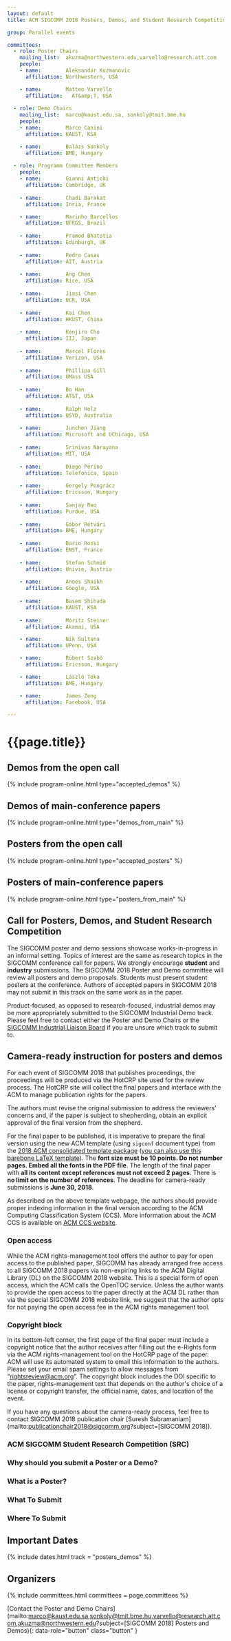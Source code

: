 ```yaml
---
layout: default
title: ACM SIGCOMM 2018 Posters, Demos, and Student Research Competition

group: Parallel events

committees:
  - role: Poster Chairs
    mailing_list:  akuzma@northwestern.edu,varvello@research.att.com
    people:
    - name:        Aleksandar Kuzmanovic
      affiliation: Northwestern, USA

    - name:        Matteo Varvello
      affiliation:   AT&amp;T, USA
      
  - role: Demo Chairs
    mailing_list:  marco@kaust.edu.sa, sonkoly@tmit.bme.hu
    people:
    - name:        Marco Canini
      affiliation: KAUST, KSA

    - name:        Balázs Sonkoly
      affiliation: BME, Hungary
      
  - role: Programm Committee Members
    people:
    - name:        Gianni Antichi
      affiliation: Cambridge, UK
    
    - name:        Chadi Barakat
      affiliation: Inria, France

    - name:        Marinho Barcellos
      affiliation: UFRGS, Brazil
      
    - name:        Pramod Bhatotia
      affiliation: Edinburgh, UK
      
    - name:        Pedro Casas
      affiliation: AIT, Austria
       
    - name:        Ang Chen
      affiliation: Rice, USA
       
    - name:        Jiasi Chen
      affiliation: UCR, USA
      
    - name:        Kai Chen
      affiliation: HKUST, China
      
    - name:        Kenjiro Cho
      affiliation: IIJ, Japan
      
    - name:        Marcel Flores
      affiliation: Verizon, USA
      
    - name:        Phillipa Gill
      affiliation: UMass USA
      
    - name:        Bo Han
      affiliation: AT&T, USA
      
    - name:        Ralph Holz
      affiliation: USYD, Australia
      
    - name:        Junchen Jiang
      affiliation: Microsoft and UChicago, USA
      
    - name:        Srinivas Narayana
      affiliation: MIT, USA
      
    - name:        Diego Perino
      affiliation: Telefonica, Spain
      
    - name:        Gergely Pongrácz
      affiliation: Ericsson, Hungary
      
    - name:        Sanjay Rao
      affiliation: Purdue, USA
      
    - name:        Gábor Rétvári
      affiliation: BME, Hungary
      
    - name:        Dario Rossi
      affiliation: ENST, France
      
    - name:        Stefan Schmid
      affiliation: Univie, Austria
      
    - name:        Anees Shaikh
      affiliation: Google, USA
      
    - name:        Basem Shihada
      affiliation: KAUST, KSA
      
    - name:        Moritz Steiner
      affiliation: Akamai, USA

    - name:        Nik Sultana
      affiliation: UPenn, USA

    - name:        Róbert Szabó
      affiliation: Ericsson, Hungary

    - name:        László Toka
      affiliation: BME, Hungary

    - name:        James Zeng
      affiliation: Facebook, USA

---
```


# {{page.title}}

## Demos from the open call
{% include program-online.html type="accepted_demos" %}

## Demos of main-conference papers
{% include program-online.html type="demos_from_main" %}

## Posters from the open call
{% include program-online.html type="accepted_posters" %}


## Posters of main-conference papers
{% include program-online.html type="posters_from_main" %}

## Call for Posters, Demos, and Student Research Competition
The SIGCOMM poster and demo sessions showcase works-in-progress in an informal setting. Topics of interest are the same as research topics in the SIGCOMM conference call for papers. We strongly encourage **student** and **industry** submissions. The SIGCOMM 2018 Poster and Demo committee will review all posters and demo proposals. Students must present student posters at the conference. Authors of accepted papers in SIGCOMM 2018 may not submit in this track on the same work as in the paper.


Product-focused, as opposed to research-focused, industrial demos may be more appropriately submitted to the SIGCOMM Industrial Demo track. Please feel free to contact either the Poster and Demo Chairs or the [SIGCOMM Industrial Liaison Board](http://www.sigcomm.org/content/sigcomm-industrial-advisory-board) if you are unsure which track to submit to.


<a name="CR"></a>
## Camera-ready instruction for posters and demos
For each event of SIGCOMM 2018 that publishes proceedings, the proceedings will be produced via the HotCRP site used for the review process. The HotCRP site will collect the final papers and interface with the ACM to manage publication rights for the papers.

The authors must revise the original submission to address the reviewers’ concerns and, if the paper is subject to shepherding, obtain an explicit approval of the final version from the shepherd.

For the final paper to be published, it is imperative to prepare the final version using the new ACM template (using `sigconf` document type) from the [2018 ACM consolidated template package](https://www.acm.org/publications/proceedings-template) ([you can also use this barebone LaTeX template](https://github.com/conference-websites/acmart-sigproc-template)). The **font size must be 10 points. Do not number pages. Embed all the fonts in the PDF file**. The length of the final paper with **all its content except references must not exceed 2 pages**. There is **no limit on the number of references**. The deadline for camera-ready submissions is **June 30, 2018**.

As described on the above template webpage, the authors should provide proper indexing information in the final version according to the ACM Computing Classification System (CCS). More information about the ACM CCS is available on [ACM CCS website](https://www.acm.org/publications/class-2012).

### Open access 
While the ACM rights-management tool offers the author to pay for open access to the published paper, SIGCOMM has already arranged free access to all SIGCOMM 2018 papers via non-expiring links to the ACM Digital Library (DL) on the SIGCOMM 2018 website. This is a special form of open access, which the ACM calls the OpenTOC service. Unless the author wants to provide the open access to the paper directly at the ACM DL rather than via the special SIGCOMM 2018 website link, we suggest that the author opts for not paying the open access fee in the ACM rights management tool.

### Copyright block
In its bottom-left corner, the first page of the final paper must include a copyright notice that the author receives after filling out the e-Rights form via the ACM rights-management tool on the HotCRP page of the paper. ACM will use its automated system to email this information to the authors. Please set your email spam settings to allow messages from “rightsreview@acm.org”. The copyright block includes the DOI specific to the paper, rights-management text that depends on the author's choice of a license or copyright transfer, the official name, dates, and location of the event.

If you have any questions about the camera-ready process, feel free to contact SIGCOMM 2018 publication chair [Suresh Subramaniam](mailto:publicationchair2018@sigcomm.org?subject=[SIGCOMM 2018]).





### ACM SIGCOMM Student Research Competition (SRC) <span class="show_hide" onclick="show_hide('src')"><i id="src_button" class="fa fa-arrow-circle-o-down"></i></span>
<div id="src" style="display:none;">

The SIGCOMM poster and demo sessions will also serve as an <a href="https://conferences.sigcomm.org/sigcomm/2018/src.html">ACM SIGCOMM Student Research Competition</a>. The ACM Student Research Competition (SRC) offers a unique forum for undergraduate and graduate students to present their original research before a panel of judges and attendees at well-known ACM-sponsored and co-sponsored conferences. Winners will advance to ACM Grand Finals of the Student Research Competition to compete against the winners of other ACM conferences. The SRC is sponsored by Microsoft Research.

</div>

### Why should you submit a Poster or a Demo? <span class="show_hide" onclick="show_hide('why_submit')"><i id="why_submit_button" class="fa fa-arrow-circle-o-down"></i></span>
<div id="why_submit" style="display:none;">

Presenting a poster is a great opportunity, especially for students, to obtain interesting and valuable feedback on ongoing research from a knowledgeable crowd at the conference. Accepted posters and demos will be published as a two-page abstract for the archived conference proceedings. In addition, the top few submissions will be forwarded for publication to the SIGCOMM newsletter, the Computer Communication Review (CCR). Students who are submitting posters are highly encouraged to examine if they are eligible for student travel grants.

</div>


### What is a Poster? <span class="show_hide" onclick="show_hide('poster')"><i id="poster_button" class="fa fa-arrow-circle-o-down"></i></span>
<div id="poster" style="display:none;">

We expect both poster and demo presenters to prepare a poster. A poster is A0 paper size in portrait mode (841 × 1189mm), to which you can affix visually appealing material that describes your research. Alternatively, you can use the space as a continuum. You should prepare the best material (visually appealing and succinct) that effectively communicates your research problem, techniques, results, and what is novel/important about the work. You do not submit such a large-format image; only an abstract describing in text what the poster would present. The abstract should clearly state: (a) the problem being addressed, (b) what makes this problem interesting, important, and difficult, (c) your approach to the problem, and (d) the key contribution.

</div>


### What To Submit <span class="show_hide" onclick="show_hide('what_to_submit')"><i id="what_to_submit_button" class="fa fa-arrow-circle-o-down"></i></span>
<div id="what_to_submit" style="display:none;">

If you are submitting a poster, you must submit a two-page abstract in PDF format that describes your work.
<br/>
If you are submitting a demo, you must submit a three-page abstract (two page overview, one page demo requirements). The third page of technical requirements should detail:<br/>
- Equipment to be used for the demo<br/>
- Space needed<br/>
- Setup time required<br/>
- Additional facilities needed, including power and any Internet access requirements<br/>
<br/>
All demos will be provided with table space, a poster board and wireless Internet access by default.
<br/>
In both cases, acceptance will be primarily based on review of the submitted abstract.
<br/>
All submissions must obey the following formatting requirements.<br/>
- Submit abstracts of no more than two single–spaced pages, including references, figures, tables, etc.; for demos, an additional third page is required solely for describing the technical requirements. Abstracts whose content is longer than the page limit will not be reviewed.<br/>
- Submit abstracts formatted for printing on Letter-sized (8.5” by 11”) paper. Paper text blocks must follow ACM guidelines: double-column, with each column 9.25” by 3.33”, 0.33” space between columns. Each column must use 10-point font or larger, and contain no more than 55 lines of text.<br/>
- It is your responsibility to ensure that your submission satisfies the above requirements. If you are using LaTeX, you can make use of <a href="https://github.com/scyue/ccp-sigcomm18">this template for ACM conference proceedings</a>. Unlike the official template, it only includes example for conference proceedings.<br/><br/>

It is highly encouraged that each demo proposal includes a video clip showcasing the work, in addition to the abstract. The video should be no more than 3 minutes and should give a good idea of what the demo is about and what it would look like. Including a video clip will help the committee better understand and evaluate your proposal. Poster submissions may also include a video clip.<br/>

The abstracts of accepted posters and demos will be available to all attendees at the conference.<br/>

Authors of accepted demos and posters will be encouraged to publish auxiliary material in the ACM Digital Library with their poster/demo (source code, packet traces, and so forth) to improve the reproducibility of their results. The auxiliary material does not need to be submitted but can be referenced in the submission.
<br/>
The posters and demos submitted to SIGCOMM 2018 must be original and cannot be concurrently submitted to other workshops or conferences during the SIGCOMM poster/demo review period. Dual submissions are a waste of the reviewer's time.
<br/>
</div>

### Where To Submit <span class="show_hide" onclick="show_hide('where_to_submit')"><i id="where_to_submit_button" class="fa fa-arrow-circle-o-down"></i></span>
<div id="where_to_submit" style="display:none;">

Please submit your abstract at <a href="https://sigcomm18posters.hotcrp.com/">https://sigcomm18posters.hotcrp.com/</a>. Submissions are single blind, so please include authors’ names and affiliation. When submitting (a poster or demo), indicate if the submission should be considered for the SRC.

</div>

## <i class="fa fa-calendar"></i> Important Dates

{% include dates.html track = "posters_demos" %}

## Organizers

{% include committees.html committees = page.committees %}

[Contact the Poster and Demo Chairs](mailto:marco@kaust.edu.sa,sonkoly@tmit.bme.hu,varvello@research.att.com,akuzma@northwestern.edu?subject=[SIGCOMM 2018] Posters and Demos){: data-role="button" class="button" }
